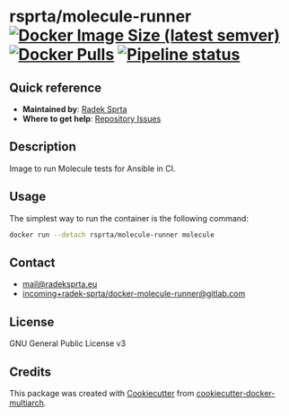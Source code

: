 # rsprta/molecule-runner [![Docker Image Size (latest semver)](https://img.shields.io/docker/image-size/rsprta/molecule-runner)](https://hub.docker.com/r/rsprta/molecule-runner) [![Docker Pulls](https://img.shields.io/docker/pulls/rsprta/molecule-runner)](https://hub.docker.com/r/rsprta/molecule-runner) [![Pipeline status](https://gitlab.com/radek-sprta/docker-molecule-runner/badges/master/pipeline.svg)](https://gitlab.com/radek-sprta/docker-molecule-runner/commits/master)

## Quick reference
- **Maintained by**: [Radek Sprta](https://gitlab.com/radek-sprta)
- **Where to get help**: [Repository Issues](https://gitlab.com/radek-sprta/docker-molecule-runner/-/issues)

## Description
Image to run Molecule tests for Ansible in CI.

## Usage
The simplest way to run the container is the following command:

```bash
docker run --detach rsprta/molecule-runner molecule
```

## Contact
- [mail@radeksprta.eu](mailto:mail@radeksprta.eu)
- [incoming+radek-sprta/docker-molecule-runner@gitlab.com](incoming+radek-sprta/docker-molecule-runner@gitlab.com)

## License
GNU General Public License v3

## Credits
This package was created with [Cookiecutter][cookiecutter] from [cookiecutter-docker-multiarch](https://gitlab.com/radek-sprta/cookiecutter-docker-multiarch).

[cookiecutter]: https://github.com/audreyr/cookiecutter
